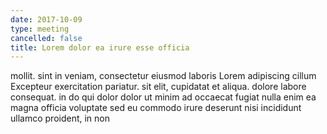 ```yaml
---
date: 2017-10-09
type: meeting
cancelled: false
title: Lorem dolor ea irure esse officia
---
```

mollit. sint in veniam, consectetur eiusmod laboris Lorem adipiscing cillum Excepteur exercitation pariatur. sit elit, cupidatat et aliqua. dolore labore consequat. in do qui dolor dolor ut minim ad occaecat fugiat nulla enim ea magna officia voluptate sed eu commodo irure deserunt nisi incididunt ullamco proident, in non